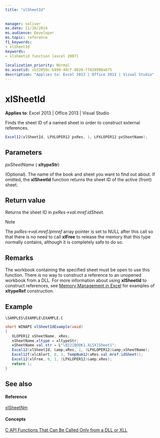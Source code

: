 ```yaml
---
title: "xlSheetId"
 
 
manager: soliver
ms.date: 11/16/2014
ms.audience: Developer
ms.topic: reference
f1_keywords:
- xlSheetId
keywords:
- xlsheetid function [excel 2007]
 
localization_priority: Normal
ms.assetid: cb32059c-b899-49cf-8028-ff828998ab75
description: "Applies to: Excel 2013 | Office 2013 | Visual Studio"
---
```


# xlSheetId

 **Applies to**: Excel 2013 | Office 2013 | Visual Studio 
  
Finds the sheet ID of a named sheet in order to construct external references.
  
```cs
Excel12(xlSheetId, LPXLOPER12 pxRes, 1, LPXLOPER12 pxSheetName);
```

## Parameters

 _pxSheetName_ ( **xltypeStr**)
  
(Optional). The name of the book and sheet you want to find out about. If omitted, the **xlSheetId** function returns the sheet ID of the active (front) sheet. 
  
## Return value

Returns the sheet ID in  _pxRes-\>val.mref.idSheet_. 
  
> [!NOTE]
> The  _pxRes-\>val.mref.lpmref_ array pointer is set to NULL after this call so that there is no need to call **xlFree** to release the memory that this type normally contains, although it is completely safe to do so. 
  
## Remarks

The workbook containing the specified sheet must be open to use this function. There is no way to construct a reference to an unopened workbook from a DLL. For more information about using **xlSheetId** to construct references, see [Memory Management in Excel](memory-management-in-excel.md) for examples of **xltypeRef** construction. 
  
## Example

 `\SAMPLES\EXAMPLE\EXAMPLE.C`
  
```cs
short WINAPI xlSheetIdExample(void)
{       
   XLOPER12 xSheetName, xRes;
   xSheetName.xltype = xltypeStr;
   xSheetName.val.str = L"\022[BOOK1.XLSX]Sheet1";
   Excel12(xlSheetId, &amp;xRes, 1, (LPXLOPER12)&amp;xSheetName);
   Excel12f(xlcAlert, 0, 1, TempNum12(xRes.val.mref.idSheet));
   Excel12(xlFree, 0, 1, (LPXLOPER12)&amp;xRes);
   return 1;
}
```

## See also

#### Reference

[xlSheetNm](xlsheetnm.md)
#### Concepts

[C API Functions That Can Be Called Only from a DLL or XLL](c-api-functions-that-can-be-called-only-from-a-dll-or-xll.md)

